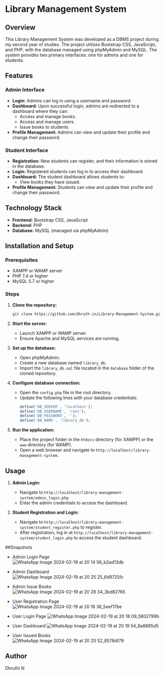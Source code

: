 # Library Management System

## Overview

This Library Management System was developed as a DBMS project during my second year of studies. The project utilizes Bootstrap CSS, JavaScript, and PHP, with the database managed using phpMyAdmin and MySQL. The system provides two primary interfaces: one for admins and one for students.

## Features

### Admin Interface
- **Login:** Admins can log in using a username and password.
- **Dashboard:** Upon successful login, admins are redirected to a dashboard where they can:
  - Access and manage books.
  - Access and manage users.
  - Issue books to students.
- **Profile Management:** Admins can view and update their profile and change their password.

### Student Interface
- **Registration:** New students can register, and their information is stored in the database.
- **Login:** Registered students can log in to access their dashboard.
- **Dashboard:** The student dashboard allows students to:
  - View books they have issued.
- **Profile Management:** Students can view and update their profile and change their password.

## Technology Stack
- **Frontend:** Bootstrap CSS, JavaScript
- **Backend:** PHP
- **Database:** MySQL (managed via phpMyAdmin)

## Installation and Setup

### Prerequisites
- XAMPP or WAMP server
- PHP 7.4 or higher
- MySQL 5.7 or higher

### Steps
1. **Clone the repository:**
   ```bash
   git clone https://github.com/dhruth-in/Library-Management-System.git
   ```

2. **Start the server:**
   - Launch XAMPP or WAMP server.
   - Ensure Apache and MySQL services are running.

3. **Set up the database:**
   - Open phpMyAdmin.
   - Create a new database named `library_db`.
   - Import the `library_db.sql` file located in the `database` folder of the cloned repository.

4. **Configure database connection:**
   - Open the `config.php` file in the root directory.
   - Update the following lines with your database credentials:
     ```php
     define('DB_SERVER', 'localhost');
     define('DB_USERNAME', 'root');
     define('DB_PASSWORD', '');
     define('DB_NAME', 'library_db');
     ```

5. **Run the application:**
   - Place the project folder in the `htdocs` directory (for XAMPP) or the `www` directory (for WAMP).
   - Open a web browser and navigate to `http://localhost/library-management-system`.

## Usage
1. **Admin Login:**
   - Navigate to `http://localhost/library-management-system/admin_login.php`.
   - Enter the admin credentials to access the dashboard.

2. **Student Registration and Login:**
   - Navigate to `http://localhost/library-management-system/student_register.php` to register.
   - After registration, log in at `http://localhost/library-management-system/student_login.php` to access the student dashboard.

##Snapshots

- Admin Login Page
![WhatsApp Image 2024-02-19 at 20 14 56_b2ad13db](https://github.com/user-attachments/assets/d1e2022c-8a46-4f8e-a1b2-424a4d14c8e9)

- Admin Dashboard
![WhatsApp Image 2024-02-19 at 20 25 25_6d9725fc](https://github.com/user-attachments/assets/02a74d0c-4dcc-41d4-ba71-77427df168f6)

- Admin Issue Books
![WhatsApp Image 2024-02-19 at 20 28 34_3bd82765](https://github.com/user-attachments/assets/68a892ac-e51d-4aa9-a659-a708e5b37b02)

- User Registration Page
![WhatsApp Image 2024-02-19 at 20 16 36_5eef17be](https://github.com/user-attachments/assets/bd2da146-fb1b-44ca-8590-c9f039eef7f9)

- User Login Page
![WhatsApp Image 2024-02-19 at 20 18 09_5802799b](https://github.com/user-attachments/assets/e95f3ba1-fe87-4896-8249-1d0d5fdb9e85)

- User Dashboard
![WhatsApp Image 2024-02-19 at 20 19 54_8a8885d5](https://github.com/user-attachments/assets/eac1b119-3b4d-469b-a365-9d1e8064261e)

- User Issued Books
![WhatsApp Image 2024-02-19 at 20 20 52_8578df79](https://github.com/user-attachments/assets/a4b0e05e-5f69-49a2-987f-f5ae132fc6c1)

## Author
Dhruthi N
